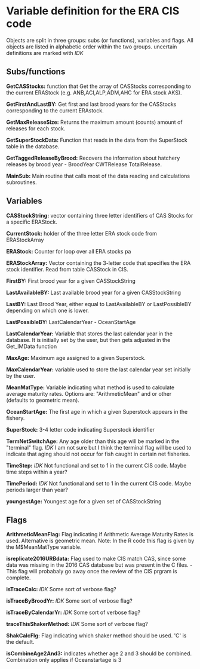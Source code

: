 # Variable definition for the ERA CIS code

Objects are split in three groups: subs (or functions), variables and flags. All objects are listed in alphabetic order within the two groups. uncertain definitions are marked with *IDK*

## Subs/functions

**GetCASStocks:** function that Get the array of CASStocks corresponding to the current ERAStock (e.g. ANB,ACI,ALP,ADM,AHC for ERA stock AKS).

**GetFirstAndLastBY:** Get first and last brood years for the CASStocks corresponding to the current ERAstock.

**GetMaxReleaseSize:**  Returns the maximum amount (counts) amount of releases for each stock.

**GetSuperStockData:** Function that reads in the data from the SuperStock table in the database.

**GetTaggedReleaseByBrood:** Recovers the information about hatchery releases by brood year - BroodYear CWTRelease TotalRelease.


**MainSub:** Main routine that calls most of the data reading and calculations subroutines.

## Variables

**CASStockString:** vector containing three letter identifiers of CAS Stocks for a specific ERAStock.


**CurrentStock:** holder of the three letter ERA stock code from ERAStockArray

**ERAStock:** Counter for loop over all ERA stocks pa

**ERAStockArray:** Vector containing the 3-letter code that specifies the ERA stock identifier. Read from table CASStock in CIS. 

**FirstBY:** First brood year for a given CASStockString 

**LastAvailableBY:** Last available brood year for a given CASStockString

**LastBY:** Last Brood Year, either equal to LastAvailableBY or LastPossibleBY depending on which one is lower. 

**LastPossibleBY:** LastCalendarYear - OceanStartAge


**LastCalendarYear:** Variable that stores the last calendar year in the database. It is initially set by the user, but then gets adjusted in the Get_IMData function

**MaxAge:** Maximum age assigned to a given Superstock. 

**MaxCalendarYear:** variable used to store the last calendar year set initially by the user. 

**MeanMatType:** Variable indicating what method is used to calculate average maturity rates. Options are: "ArithmeticMean" and  or other (defaults to geometric mean).

**OceanStartAge:** The first age in which a given Superstock appears in the fishery.

**SuperStock:** 3-4 letter code indicating Superstock identifier 

**TermNetSwitchAge:** Any age older than this age will be marked in the "terminal" flag. *IDK* I am not sure but I think the terminal flag will be used to indicate that aging should not occur for fish caught in certain net fisheries.  

**TimeStep:** *IDK* Not functional and set to 1 in the current CIS code. Maybe time steps within a year? 

**TimePeriod:** *IDK* Not functional and set to 1 in the current CIS code. Maybe periods larger than year? 

**youngestAge:** Youngest age for a given set of CASStockString



## Flags

**ArithmeticMeanFlag:** Flag indicating if Arithmetic Average Maturity Rates is used. Alternative is geometric mean. Note: In the R code this flag is given by the M$MeanMatType variable.

**isreplicate2016URBdata:** Flag used to make CIS match CAS, since some data was missing in the 2016 CAS database but was present in the C files. - This flag will probabaly go away once the review of the CIS prgram is complete. 


**isTraceCalc:** *IDK* Some sort of verbose flag?
            
**isTraceByBroodYr:** *IDK* Some sort of verbose flag?

**isTraceByCalendarYr:** *IDK* Some sort of verbose flag?
           
**traceThisShakerMethod:** *IDK* Some sort of verbose flag?

**ShakCalcFlg:** Flag indicating which shaker method should be used. 'C' is the default.

**isCombineAge2And3:** indicates whether age 2 and 3 should be combined. Combination only applies if Oceanstartage is 3

